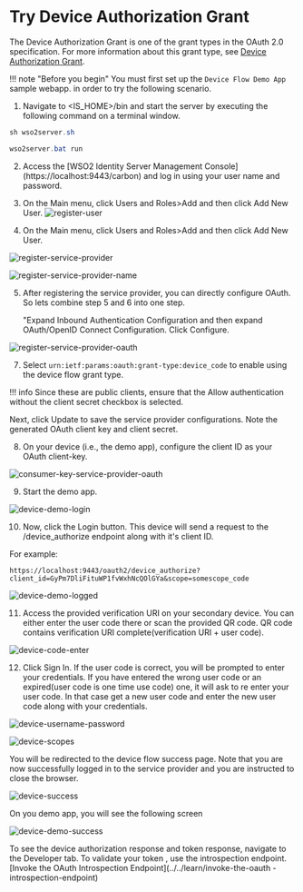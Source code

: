 # Try Device Authorization Grant

The Device Authorization Grant is one of the grant types in the OAuth 2.0
specification. For more information about this grant type, see
[Device Authorization Grant](../../learn/device-flow-grant).

!!! note "Before you begin" 
    You must first set up the `Device Flow Demo App` sample webapp.
    in order to try the following scenario.   
    
1. Navigate to <IS_HOME>/bin and start the server by executing the following command on a terminal window.

``` java tab="Linux/MacOS"
sh wso2server.sh
```

``` java tab="Windows"
wso2server.bat run
```

2. Access the [WSO2 Identity Server Management Console] (https://localhost:9443/carbon) and log in using your user
 name and password.

3. On the Main menu, click Users and Roles>Add and then click Add New User.
![register-user](../assets/img/using-wso2-identity-server/register-user.jpg)

4. On the Main menu, click Users and Roles>Add and then click Add New User.

![register-service-provider](../assets/img/using-wso2-identity-server/register-service-provider.png)

![register-service-provider-name](../assets/img/using-wso2-identity-server/register-sp-name.jpg)

5. After registering the service provider, you can directly configure OAuth. So lets combine step 5 and 6 into one step.
   
   "Expand Inbound Authentication Configuration and then expand OAuth/OpenID Connect Configuration. Click Configure.

![register-service-provider-oauth](../assets/img/using-wso2-identity-server/register-sp-oauth.jpg)

7. Select `urn:ietf:params:oauth:grant-type:device_code` to enable using the device flow grant type. 

!!! info
Since these are public clients, ensure that the Allow authentication without the client secret checkbox is selected.

Next, click Update to save the service provider configurations. Note the generated OAuth client key and client secret.

8. On your device (i.e., the demo app), configure the client ID as your OAuth client-key.

![consumer-key-service-provider-oauth](../assets/img/using-wso2-identity-server/get-oauth-consumer-key.jpg)

9. Start the demo app.

![device-demo-login](../assets/img/using-wso2-identity-server/device-demo-login.jpg)

10. Now, click the Login button. This device will send a request to the /device_authorize endpoint along with it's
 client ID.

For example:

    https://localhost:9443/oauth2/device_authorize?client_id=GyPm7DliFituWP1fvWxhNcQOlGYa&scope=somescope_code

![device-demo-logged](../assets/img/using-wso2-identity-server/device-demo-logged.jpg)

11. Access the provided verification URI on your secondary device. You can either enter the user code there or scan the
 provided QR code. QR code contains verification URI complete(verification URI + user code).

![device-code-enter](../assets/img/using-wso2-identity-server/device-code-enter.jpg)

12. Click Sign In. If the user code is correct, you will be prompted to enter your credentials. If you have entered the
 wrong user code or an expired(user code is one time use code) one, it will ask to re enter your user code. In that case
  get a new user code and enter the new user code along with your credentials.
 
![device-username-password](../assets/img/using-wso2-identity-server/device-username-password.jpg)

![device-scopes](../assets/img/using-wso2-identity-server/device-scopes.jpg)

You will be redirected to the device flow success page. Note that you are now successfully logged in to the service
 provider and you are instructed to close the browser.

![device-success](../assets/img/using-wso2-identity-server/device-success.jpg)

On you demo app, you will see the following screen

![device-demo-success](../assets/img/using-wso2-identity-server/device-demo-success.jpg)

To see the device authorization response and token response, navigate to the Developer tab. To validate your token
, use the introspection endpoint. [Invoke the OAuth Introspection Endpoint](../../learn/invoke-the-oauth
-introspection-endpoint)
